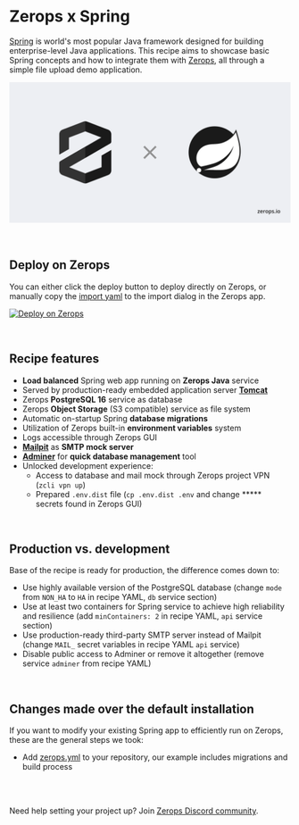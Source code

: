 # Zerops x Spring

[Spring](https://spring.io/) is world's most popular Java framework
designed for building enterprise-level Java applications.
This recipe aims to showcase basic Spring concepts and how to integrate them with [Zerops](https://zerops.io),
all through a simple file upload demo application.

![spring-cover](https://github.com/zeropsio/recipe-shared-assets/blob/main/covers/svg/cover-spring.svg)

<br/>

## Deploy on Zerops

You can either click the deploy button to deploy directly on Zerops, or manually copy
the [import yaml](https://github.com/zeropsio/recipe-spring/blob/main/zerops-project-import.yml)
to the import dialog in the Zerops app.

[![Deploy on Zerops](https://github.com/zeropsio/recipe-shared-assets/blob/main/deploy-button/green/deploy-button.svg)](https://app.zerops.io/recipe/spring)

<br/>

## Recipe features

- **Load balanced** Spring web app running on **Zerops Java** service
- Served by production-ready embedded application server **[Tomcat](https://spring.io/)**
- Zerops **PostgreSQL 16** service as database
- Zerops **Object Storage** (S3 compatible) service as file system
- Automatic on-startup Spring **database migrations**
- Utilization of Zerops built-in **environment variables** system
- Logs accessible through Zerops GUI
- **[Mailpit](https://github.com/axllent/mailpit)** as **SMTP mock server**
- **[Adminer](https://www.adminer.org)** for **quick database management** tool
- Unlocked development experience:
    - Access to database and mail mock through Zerops project VPN (`zcli vpn up`)
    - Prepared `.env.dist` file (`cp .env.dist .env` and change ***** secrets found in Zerops GUI)

<br/>

## Production vs. development

Base of the recipe is ready for production, the difference comes down to:

- Use highly available version of the PostgreSQL database (change `mode` from `NON_HA` to `HA` in recipe YAML, `db`
  service section)
- Use at least two containers for Spring service to achieve high reliability and resilience (add `minContainers: 2` in
  recipe YAML, `api` service section)
- Use production-ready third-party SMTP server instead of Mailpit (change `MAIL_` secret variables in recipe YAML `api`
  service)
- Disable public access to Adminer or remove it altogether (remove service `adminer` from recipe YAML)

<br/>

## Changes made over the default installation

If you want to modify your existing Spring app to efficiently run on Zerops, these are the general steps we took:

- Add [zerops.yml](https://github.com/zeropsio/recipe-spring/blob/main/zerops.yml) to your repository, our example
  includes migrations and build process

<br/>
<br/>

Need help setting your project up? Join [Zerops Discord community](https://discord.com/invite/WDvCZ54).
